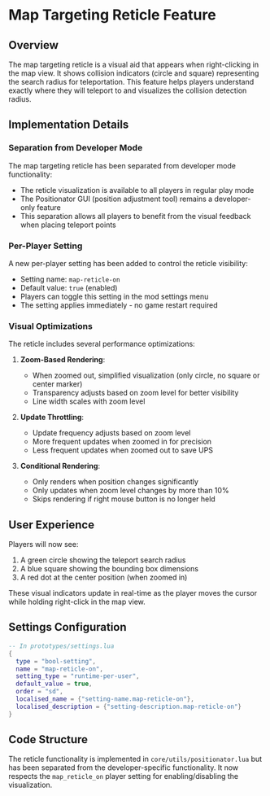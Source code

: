 # Map Targeting Reticle Feature

## Overview

The map targeting reticle is a visual aid that appears when right-clicking in the map view. It shows collision indicators (circle and square) representing the search radius for teleportation. This feature helps players understand exactly where they will teleport to and visualizes the collision detection radius.

## Implementation Details

### Separation from Developer Mode

The map targeting reticle has been separated from developer mode functionality:
- The reticle visualization is available to all players in regular play mode
- The Positionator GUI (position adjustment tool) remains a developer-only feature
- This separation allows all players to benefit from the visual feedback when placing teleport points

### Per-Player Setting

A new per-player setting has been added to control the reticle visibility:
- Setting name: `map-reticle-on`
- Default value: `true` (enabled)
- Players can toggle this setting in the mod settings menu
- The setting applies immediately - no game restart required

### Visual Optimizations

The reticle includes several performance optimizations:
1. **Zoom-Based Rendering**:
   - When zoomed out, simplified visualization (only circle, no square or center marker)
   - Transparency adjusts based on zoom level for better visibility
   - Line width scales with zoom level

2. **Update Throttling**:
   - Update frequency adjusts based on zoom level
   - More frequent updates when zoomed in for precision
   - Less frequent updates when zoomed out to save UPS

3. **Conditional Rendering**:
   - Only renders when position changes significantly
   - Only updates when zoom level changes by more than 10%
   - Skips rendering if right mouse button is no longer held

## User Experience

Players will now see:
1. A green circle showing the teleport search radius
2. A blue square showing the bounding box dimensions
3. A red dot at the center position (when zoomed in)

These visual indicators update in real-time as the player moves the cursor while holding right-click in the map view.

## Settings Configuration

```lua
-- In prototypes/settings.lua
{
  type = "bool-setting",
  name = "map-reticle-on",
  setting_type = "runtime-per-user",
  default_value = true,
  order = "sd",
  localised_name = {"setting-name.map-reticle-on"},
  localised_description = {"setting-description.map-reticle-on"}
}
```

## Code Structure

The reticle functionality is implemented in `core/utils/positionator.lua` but has been separated from the developer-specific functionality. It now respects the `map_reticle_on` player setting for enabling/disabling the visualization.
